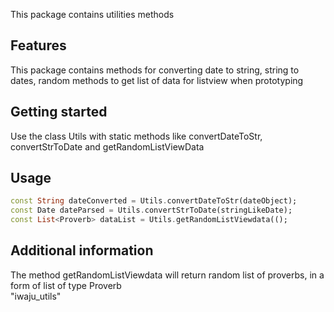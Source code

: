 <!-- 
This README describes the package. If you publish this package to pub.dev,
this README's contents appear on the landing page for your package.

For information about how to write a good package README, see the guide for
[writing package pages](https://dart.dev/guides/libraries/writing-package-pages). 

For general information about developing packages, see the Dart guide for
[creating packages](https://dart.dev/guides/libraries/create-library-packages)
and the Flutter guide for
[developing packages and plugins](https://flutter.dev/developing-packages). 
-->

This package contains utilities methods

## Features

This package contains methods for converting date to string, string to dates, random methods to get list of data for listview when prototyping

## Getting started

Use the class Utils with static methods like convertDateToStr, 
convertStrToDate and getRandomListViewData


## Usage

```dart
const String dateConverted = Utils.convertDateToStr(dateObject);
const Date dateParsed = Utils.convertStrToDate(stringLikeDate);
const List<Proverb> dataList = Utils.getRandomListViewdata(();
```

## Additional information

The method getRandomListViewdata will return random list of proverbs, in a form of list of type Proverb  
"iwaju_utils"
